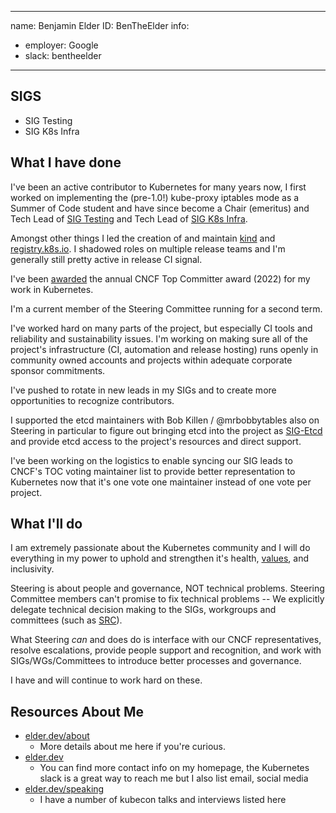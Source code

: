-------------------------------------------------------------
name: Benjamin Elder
ID: BenTheElder
info:
  - employer: Google
  - slack: bentheelder
-------------------------------------------------------------

## SIGS

- SIG Testing
- SIG K8s Infra

## What I have done

I've been an active contributor to Kubernetes for many years now, I first worked
on implementing the (pre-1.0!) kube-proxy iptables mode as a Summer of Code student and
have since become a Chair (emeritus) and Tech Lead of [SIG Testing][sig-testing] and Tech Lead of
[SIG K8s Infra][sig-k8s-infra].

Amongst other things I led the creation of and maintain [kind][kind] and [registry.k8s.io][registry.k8s.io].
I shadowed roles on multiple release teams and I'm generally still pretty active in release CI signal.

I've been [awarded][awarded] the annual CNCF Top Committer award (2022) for my work in Kubernetes.

I'm a current member of the Steering Committee running for a second term.

I've worked hard on many parts of the project, but especially CI tools and reliability and sustainability issues. I'm working on making sure all of the project's infrastructure (CI, automation and release hosting) runs openly in community owned accounts and projects within adequate corporate sponsor commitments.

I've pushed to rotate in new leads in my SIGs and to create more opportunities to
recognize contributors.

I supported the etcd maintainers with Bob Killen / @mrbobbytables also on Steering in particular to figure out bringing etcd into the project as [SIG-Etcd][SIG-Etcd] and provide
etcd access to the project's resources and direct support.

I've been working on the logistics to enable syncing our SIG leads to CNCF's
TOC voting maintainer list to provide better representation to Kubernetes now that
it's one vote one maintainer instead of one vote per project.

## What I'll do

I am extremely passionate about the Kubernetes community and I will do everything in my
power to uphold and strengthen it's health, [values][values], and inclusivity.

Steering is about people and governance, NOT technical problems.
Steering Committee members can't promise to fix technical problems -- We explicitly delegate
technical decision making to the SIGs, workgroups and committees (such as [SRC][SRC]).

What Steering _can_ and does do is interface with our CNCF representatives, resolve escalations, provide people support and recognition, and work with SIGs/WGs/Committees to introduce better processes and governance.

I have and will continue to work hard on these.

## Resources About Me

- [elder.dev/about](https://elder.dev/about)
  - More details about me here if you're curious.
- [elder.dev](https://elder.dev)
  - You can find more contact info on my homepage, the Kubernetes slack is a great way to reach me but I also list email, social media
- [elder.dev/speaking](https://elder.dev/speaking)
  - I have a number of kubecon talks and interviews listed here



[awarded]: https://www.cncf.io/announcements/2020/11/20/cloud-native-computing-foundation-announces-2020-community-awards-winners/
[values]: https://www.kubernetes.dev/community/values/
[kind]: https://kind.sigs.k8s.io/
[registry.k8s.io]: https://registry.k8s.io
[SRC]: https://github.com/kubernetes/committee-security-response
[SIG-Etcd]: https://etcd.io/blog/2023/introducing-sig-etcd/
[sig-testing]: https://github.com/kubernetes/community/blob/master/sig-testing/README.md
[sig-k8s-infra]: https://github.com/kubernetes/community/blob/master/sig-k8s-infra/README.md
